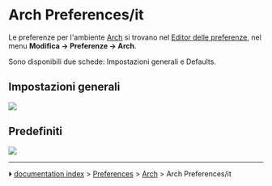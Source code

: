 # Arch Preferences/it
Le preferenze per l\'ambiente [Arch](Arch_Workbench/it.md) si trovano nel [Editor delle preferenze](Preferences_Editor/it.md), nel menu **Modifica → Preferenze → Arch**.

Sono disponibili due schede: Impostazioni generali e Defaults.



## Impostazioni generali 

![](images/Preference_Arch_Tab_01.png )



## Predefiniti

![](images/Preference_Arch_Tab_02.png )



---
⏵ [documentation index](../README.md) > [Preferences](Category_Preferences.md) > [Arch](Arch_Workbench.md) > Arch Preferences/it
